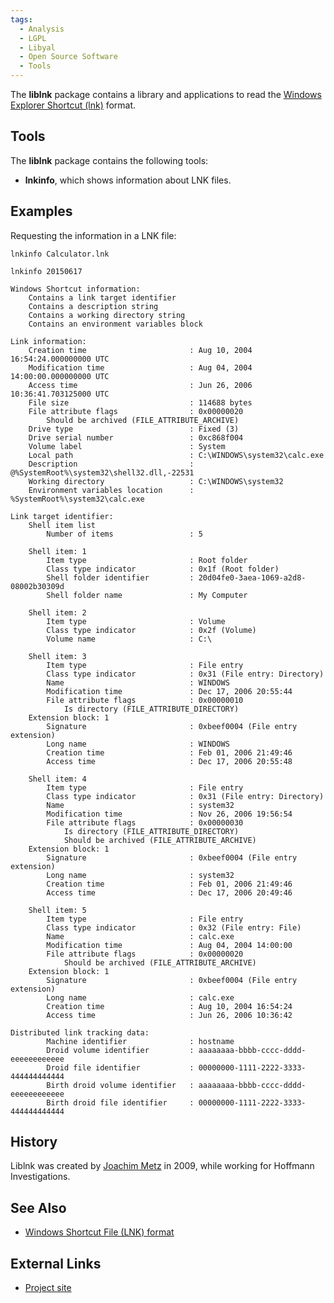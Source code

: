 ```yaml
---
tags:
  - Analysis
  - LGPL
  - Libyal
  - Open Source Software
  - Tools
---
```

The **liblnk** package contains a library and applications to read the
[Windows Explorer Shortcut (lnk)](lnk.md) format.

## Tools

The **liblnk** package contains the following tools:

* **lnkinfo**, which shows information about LNK files.

## Examples

Requesting the information in a LNK file:

    lnkinfo Calculator.lnk

    lnkinfo 20150617

    Windows Shortcut information:
        Contains a link target identifier
        Contains a description string
        Contains a working directory string
        Contains an environment variables block

    Link information:
        Creation time                       : Aug 10, 2004 16:54:24.000000000 UTC
        Modification time                   : Aug 04, 2004 14:00:00.000000000 UTC
        Access time                         : Jun 26, 2006 10:36:41.703125000 UTC
        File size                           : 114688 bytes
        File attribute flags                : 0x00000020
            Should be archived (FILE_ATTRIBUTE_ARCHIVE)
        Drive type                          : Fixed (3)
        Drive serial number                 : 0xc868f004
        Volume label                        : System
        Local path                          : C:\WINDOWS\system32\calc.exe
        Description                         : @%SystemRoot%\system32\shell32.dll,-22531
        Working directory                   : C:\WINDOWS\system32
        Environment variables location      : %SystemRoot%\system32\calc.exe

    Link target identifier:
        Shell item list
            Number of items                 : 5

        Shell item: 1
            Item type                       : Root folder
            Class type indicator            : 0x1f (Root folder)
            Shell folder identifier         : 20d04fe0-3aea-1069-a2d8-08002b30309d
            Shell folder name               : My Computer

        Shell item: 2
            Item type                       : Volume
            Class type indicator            : 0x2f (Volume)
            Volume name                     : C:\

        Shell item: 3
            Item type                       : File entry
            Class type indicator            : 0x31 (File entry: Directory)
            Name                            : WINDOWS
            Modification time               : Dec 17, 2006 20:55:44
            File attribute flags            : 0x00000010
                Is directory (FILE_ATTRIBUTE_DIRECTORY)
        Extension block: 1
            Signature                       : 0xbeef0004 (File entry extension)
            Long name                       : WINDOWS
            Creation time                   : Feb 01, 2006 21:49:46
            Access time                     : Dec 17, 2006 20:55:48

        Shell item: 4
            Item type                       : File entry
            Class type indicator            : 0x31 (File entry: Directory)
            Name                            : system32
            Modification time               : Nov 26, 2006 19:56:54
            File attribute flags            : 0x00000030
                Is directory (FILE_ATTRIBUTE_DIRECTORY)
                Should be archived (FILE_ATTRIBUTE_ARCHIVE)
        Extension block: 1
            Signature                       : 0xbeef0004 (File entry extension)
            Long name                       : system32
            Creation time                   : Feb 01, 2006 21:49:46
            Access time                     : Dec 17, 2006 20:49:46

        Shell item: 5
            Item type                       : File entry
            Class type indicator            : 0x32 (File entry: File)
            Name                            : calc.exe
            Modification time               : Aug 04, 2004 14:00:00
            File attribute flags            : 0x00000020
                Should be archived (FILE_ATTRIBUTE_ARCHIVE)
        Extension block: 1
            Signature                       : 0xbeef0004 (File entry extension)
            Long name                       : calc.exe
            Creation time                   : Aug 10, 2004 16:54:24
            Access time                     : Jun 26, 2006 10:36:42

    Distributed link tracking data:
            Machine identifier              : hostname
            Droid volume identifier         : aaaaaaaa-bbbb-cccc-dddd-eeeeeeeeeeee
            Droid file identifier           : 00000000-1111-2222-3333-444444444444
            Birth droid volume identifier   : aaaaaaaa-bbbb-cccc-dddd-eeeeeeeeeeee
            Birth droid file identifier     : 00000000-1111-2222-3333-444444444444

## History

Liblnk was created by [Joachim Metz](joachim_metz.md) in 2009, while working
for Hoffmann Investigations.

## See Also

* [Windows Shortcut File (LNK) format](lnk.md)

## External Links

* [Project site](https://github.com/libyal/liblnk/)
